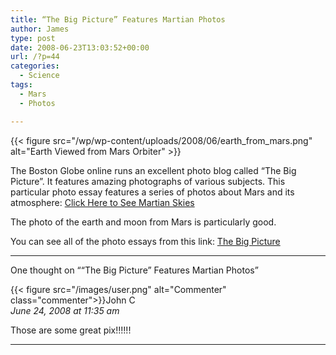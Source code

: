 ```yaml
---
title: “The Big Picture” Features Martian Photos
author: James
type: post
date: 2008-06-23T13:03:52+00:00
url: /?p=44
categories:
  - Science
tags:
  - Mars
  - Photos

---
```

{{< figure src="/wp/wp-content/uploads/2008/06/earth_from_mars.png" alt="Earth Viewed from Mars Orbiter" >}}

The Boston Globe online runs an excellent photo blog called &#8220;The Big Picture&#8221;. It features amazing photographs of various subjects. This particular photo essay features a series of photos about Mars and its atmosphere: [Click Here to See Martian Skies][2]

The photo of the earth and moon from Mars is particularly good.

You can see all of the photo essays from this link: [The Big Picture][3]

****

One thought on ““The Big Picture” Features Martian Photos”

{{< figure src="/images/user.png" alt="Commenter" class="commenter">}}John C  
_June 24, 2008 at 11:35 am_

Those are some great pix!!!!!!

****

 [2]: http://archive.boston.com/bigpicture/2008/06/martian_skies.html
 [3]: http://www.boston.com/bigpicture/
